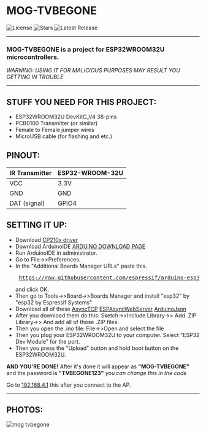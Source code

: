# MOG-TVBEGONE

![License](https://img.shields.io/github/license/MOG-Developing/MOG-TVBEGONE)  ![Stars](https://img.shields.io/github/stars/MOG-Developing/MOG-TVBEGONE?style=social)  ![Latest Release](https://img.shields.io/github/v/release/MOG-Developing/MOG-TVBEGONE)


---

### MOG-TVBEGONE is a project for ESP32WROOM32U microcontrollers.

*WARNING: USING IT FOR MALICIOUS PURPOSES MAY RESULT YOU GETTING IN TROUBLE*

---

## STUFF YOU NEED FOR THIS PROJECT: 
- ESP32WROOM32U DevKitC_V4 38-pins
- PCB0100 Transmitter (or similar)
- Female to Female jumper wires
- MicroUSB cable (for flashing and etc.)

## PINOUT:

IR Transmitter     | ESP32-WROOM-32U
-------------------|-----------------
VCC                | 3.3V
GND                | GND
DAT (signal)       | GPIO4

## SETTING IT UP:
- Download [CP210x driver](https://www.silabs.com/developer-tools/usb-to-uart-bridge-vcp-drivers)
- Download ArduinoIDE [ARDUINO DOWNLOAD PAGE](https://www.arduino.cc/en/software/)
- Run ArduinoIDE in administrator.
- Go to File->>Preferences.
- In the "Additional Boards Manager URLs" paste this. <pre> https://raw.githubusercontent.com/espressif/arduino-esp32/gh-pages/package_esp32_index.json </pre> and click OK.
- Then go to Tools->>Board->>Boards Manager and install "esp32" by "esp32 by Espressif Systems"
- Download all of these [AsyncTCP](https://github.com/me-no-dev/AsyncTCP/archive/refs/heads/master.zip) [ESPAsyncWebServer](https://github.com/me-no-dev/ESPAsyncWebServer/archive/refs/heads/master.zip) [ArduinoJson](https://github.com/bblanchon/ArduinoJson/archive/refs/heads/master.zip)
- After you download them do this: Sketch->>Include Library->> Add .ZIP Library->> And add all of those .ZIP files.
- Then you open the .ino file: File->>Open and select the file
- Then you plug your ESP32WROOM32U to your computer. Select "ESP32 Dev Module" for the port.
- Then you press the "Upload" button and hold boot button on the ESP32WROOM32U.

**AND YOU'RE DONE!**
After it's done it will appear as **"MOG-TVBEGONE"** and the password is **"TVBEGONE123"** *you can change this in the code*

Go to [192.168.4.1](http://192.168.4.1) this after you connect to the AP.

---
## PHOTOS:
![mog tvbegone](https://github.com/user-attachments/assets/68f1f11e-5db5-42f0-97f6-7b668c91779a)
